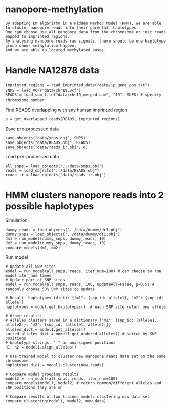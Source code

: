 # nanopore-methylation
	By adapting EM algorithm in a Hidden Markov Model (HMM), we are able to cluster nanopore reads into their parental 	haplotypes. 
	One can choose use all nanopore data from the chromosome or just reads mapped to imprinted regions. 
	By analysing nanopore reads raw signals, there should be one haplotype group shows methylation happen. 
	And we are able to located methylated bases.

# Handle NA12878 data

	imprinted_regions = read_imprinted_data("data/ip_gene_pos.txt")　　
	SNPS = load_VCF("data/chr19.vcf")　　
	READS = load_sam_file("data/chr19_merged.sam", "19", SNPS) # specify chromosome number　　

Find READS overlapping with any human imprinted region

	o = get_overlapped_reads(READS, imprinted_regions)

Save pre-processed data

	save_objects("data/snps.obj", SNPS)
	save_objects("data/READS.obj", READS)
	save_objects("data/reads_ir.obj", o)

Load pre-processed data
	
	all_snps = load_objects("../data/snps.obj")
	reads = load_objects("../data/READS.obj")
	reads_ir = load_objects("data/reads_ir.obj")

# HMM clusters nanopore reads into 2 possible haplotypes
Simulation

	dummy_reads = load_objects("../data/dummy/dr1.obj")
	dummy_snps = load_objects("../data/dummy/ds1.obj")
	dm1 = run_model(dummy_snps, dummy_reads, 10)
	dm2 = run_model(dummy_snps, dummy_reads, 10)
	compare_models(dm1, dm2)

 Run model
 
	# Update all SNP sites
	model = run_model(all_snps, reads, iter_num=100) # can choose to run model iter_num times
	# Update part of SNP sites
	model = run_model(all_snps, reads, 100, updateAll=False, p=0.5) # randomly choose 50% SNP sites to update
	
	# Result: haplotypes (dict): {"m1": {snp_id: allele1}, "m2": {snp_id: allele}}
	haplotypes = model.get_haplotypes()  # each SNP site return one allele
	
	# Other results:
	# Alleles clusters saved in a dictionary {"m1": {snp_id: [allele1, allele2]}, "m2": {snp_id: [allele1, allele2]}}
	alleles_dict = model1.get_alleles()
	sorted_alleles_dict = model1.get_ordered_alleles() # sorted by SNP positions
	# haplotype strings, "-" on unassigned positions
	h1, h2 = model1.align_alleles()
	
	# Use trained model to cluster new nanopore reads data set on the same chromosome
	haplotypes_dict = model1.cluster(new_reads)
	
	# Compare model grouping results
	model2 = run_model(all_snps, reads, iter_num=100)
	compare_models(model1, model2) # return common/different alleles and SNP positions they are on
	
	# Compare results of two trained models clustering new data set
	compare_clustering(model1, model2, new_data)
